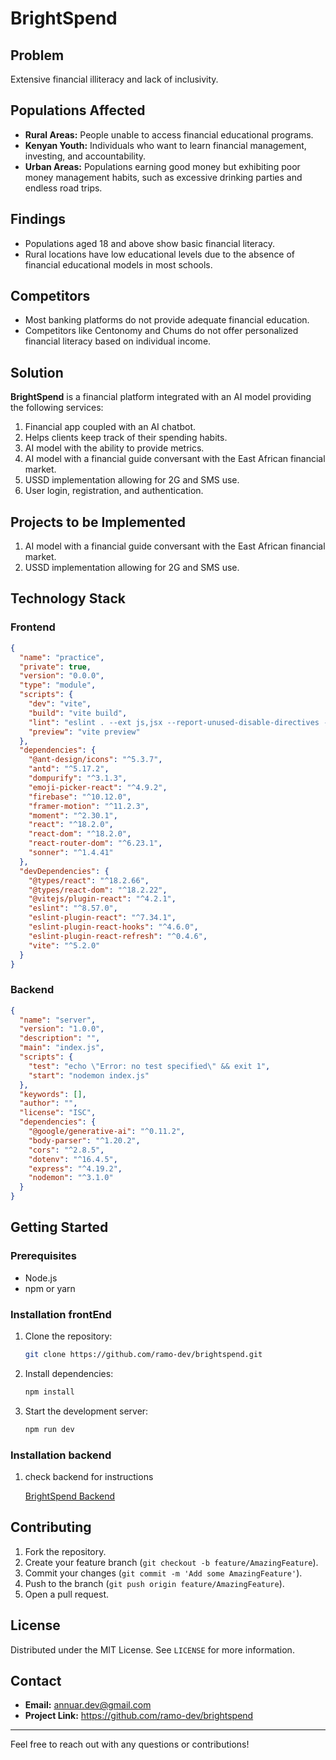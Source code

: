 # BrightSpend

## Problem

Extensive financial illiteracy and lack of inclusivity.

## Populations Affected

- **Rural Areas:** People unable to access financial educational programs.
- **Kenyan Youth:** Individuals who want to learn financial management, investing, and accountability.
- **Urban Areas:** Populations earning good money but exhibiting poor money management habits, such as excessive drinking parties and endless road trips.

## Findings

- Populations aged 18 and above show basic financial literacy.
- Rural locations have low educational levels due to the absence of financial educational models in most schools.

## Competitors

- Most banking platforms do not provide adequate financial education.
- Competitors like Centonomy and Chums do not offer personalized financial literacy based on individual income.

## Solution

**BrightSpend** is a financial platform integrated with an AI model providing the following services:

1. Financial app coupled with an AI chatbot.
2. Helps clients keep track of their spending habits.
3. AI model with the ability to provide metrics.
4. AI model with a financial guide conversant with the East African financial market.
5. USSD implementation allowing for 2G and SMS use.
6. User login, registration, and authentication.

## Projects to be Implemented

1. AI model with a financial guide conversant with the East African financial market.
2. USSD implementation allowing for 2G and SMS use.

## Technology Stack

### Frontend

```json
{
  "name": "practice",
  "private": true,
  "version": "0.0.0",
  "type": "module",
  "scripts": {
    "dev": "vite",
    "build": "vite build",
    "lint": "eslint . --ext js,jsx --report-unused-disable-directives --max-warnings 0",
    "preview": "vite preview"
  },
  "dependencies": {
    "@ant-design/icons": "^5.3.7",
    "antd": "^5.17.2",
    "dompurify": "^3.1.3",
    "emoji-picker-react": "^4.9.2",
    "firebase": "^10.12.0",
    "framer-motion": "^11.2.3",
    "moment": "^2.30.1",
    "react": "^18.2.0",
    "react-dom": "^18.2.0",
    "react-router-dom": "^6.23.1",
    "sonner": "^1.4.41"
  },
  "devDependencies": {
    "@types/react": "^18.2.66",
    "@types/react-dom": "^18.2.22",
    "@vitejs/plugin-react": "^4.2.1",
    "eslint": "^8.57.0",
    "eslint-plugin-react": "^7.34.1",
    "eslint-plugin-react-hooks": "^4.6.0",
    "eslint-plugin-react-refresh": "^0.4.6",
    "vite": "^5.2.0"
  }
}
```

### Backend

```json
{
  "name": "server",
  "version": "1.0.0",
  "description": "",
  "main": "index.js",
  "scripts": {
    "test": "echo \"Error: no test specified\" && exit 1",
    "start": "nodemon index.js"
  },
  "keywords": [],
  "author": "",
  "license": "ISC",
  "dependencies": {
    "@google/generative-ai": "^0.11.2",
    "body-parser": "^1.20.2",
    "cors": "^2.8.5",
    "dotenv": "^16.4.5",
    "express": "^4.19.2",
    "nodemon": "^3.1.0"
  }
}
```

## Getting Started

### Prerequisites

- Node.js
- npm or yarn

### Installation frontEnd

1. Clone the repository:
   ```sh
   git clone https://github.com/ramo-dev/brightspend.git
   ```

2. Install dependencies:
   ```sh
   npm install
   ```
3. Start the development server:
   ```sh
   npm run dev
   ```
### Installation backend

1. check backend for instructions
   
   <a href="https://github.com/ramo-dev/brightspendAi.git">BrightSpend Backend</a>
 


## Contributing

1. Fork the repository.
2. Create your feature branch (`git checkout -b feature/AmazingFeature`).
3. Commit your changes (`git commit -m 'Add some AmazingFeature'`).
4. Push to the branch (`git push origin feature/AmazingFeature`).
5. Open a pull request.

## License

Distributed under the MIT License. See `LICENSE` for more information.

## Contact

- **Email:** annuar.dev@gmail.com
- **Project Link:** https://github.com/ramo-dev/brightspend

---

Feel free to reach out with any questions or contributions!
